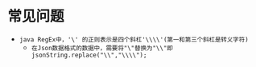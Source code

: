 # 常见问题
+ ```java RegEx中，'\' 的正则表示是四个斜杠'\\\\'(第一和第三个斜杠是转义字符)```
	+ ```在Json数据格式的数据中，需要将"\"替换为"\\"即jsonString.replace("\\","\\\\");```
